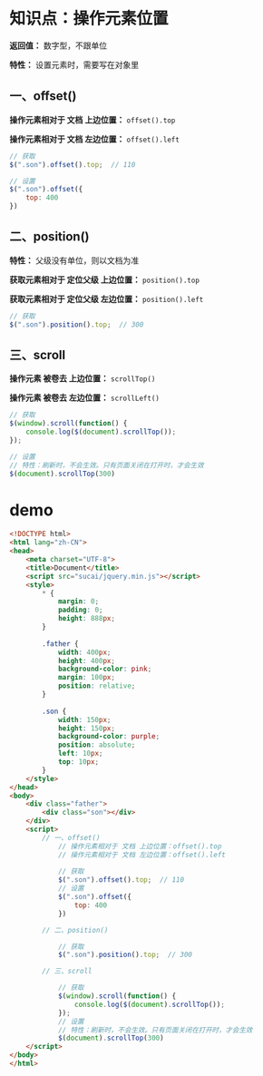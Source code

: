 # 知识点：操作元素位置

**返回值：** 数字型，不跟单位

**特性：** 设置元素时，需要写在对象里

## 一、offset()

**操作元素相对于 文档 上边位置：** `offset().top`

**操作元素相对于 文档 左边位置：** `offset().left`

```js
// 获取
$(".son").offset().top;  // 110

// 设置
$(".son").offset({
    top: 400
})
```

## 二、position()

**特性：** 父级没有单位，则以文档为准

**获取元素相对于 定位父级 上边位置：** `position().top`

**获取元素相对于 定位父级 左边位置：** `position().left`

```js
// 获取
$(".son").position().top;  // 300
```

## 三、scroll

**操作元素 被卷去 上边位置：** `scrollTop()`

**操作元素 被卷去 左边位置：** `scrollLeft()`

```js
// 获取
$(window).scroll(function() {
    console.log($(document).scrollTop());
});

// 设置
// 特性：刷新时，不会生效。只有页面关闭在打开时，才会生效
$(document).scrollTop(300)
```

# demo
```html
<!DOCTYPE html>
<html lang="zh-CN">
<head>
    <meta charset="UTF-8">
    <title>Document</title>
    <script src="sucai/jquery.min.js"></script>
    <style>
        * {
            margin: 0;
            padding: 0;
            height: 888px;
        }
        
        .father {
            width: 400px;
            height: 400px;
            background-color: pink;
            margin: 100px;
            position: relative;
        }
        
        .son {
            width: 150px;
            height: 150px;
            background-color: purple;
            position: absolute;
            left: 10px;
            top: 10px;
        }
    </style>
</head>
<body>
    <div class="father">
        <div class="son"></div>
    </div>
    <script>
        // 一、offset()
            // 操作元素相对于 文档 上边位置：offset().top
            // 操作元素相对于 文档 左边位置：offset().left
            
            // 获取
            $(".son").offset().top;  // 110
            // 设置
            $(".son").offset({
                top: 400
            })

        // 二、position()

            // 获取
            $(".son").position().top;  // 300

        // 三、scroll

            // 获取
            $(window).scroll(function() {
                console.log($(document).scrollTop());
            });
            // 设置
            // 特性：刷新时，不会生效。只有页面关闭在打开时，才会生效
            $(document).scrollTop(300)
    </script>
</body>
</html>
```